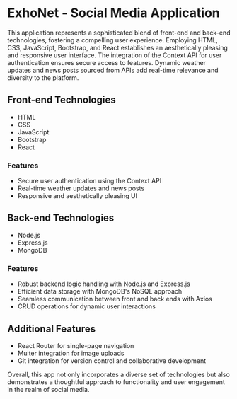 <h1>ExhoNet - Social Media Application</h1>

<p>This application represents a sophisticated blend of front-end and back-end technologies, fostering a compelling user experience. Employing HTML, CSS, JavaScript, Bootstrap, and React establishes an aesthetically pleasing and responsive user interface. The integration of the Context API for user authentication ensures secure access to features. Dynamic weather updates and news posts sourced from APIs add real-time relevance and diversity to the platform.</p>

<h2>Front-end Technologies</h2>
<ul>
  <li>HTML</li>
  <li>CSS</li>
  <li>JavaScript</li>
  <li>Bootstrap</li>
  <li>React</li>
</ul>

<h3>Features</h3>
<ul>
  <li>Secure user authentication using the Context API</li>
  <li>Real-time weather updates and news posts</li>
  <li>Responsive and aesthetically pleasing UI</li>
</ul>

<h2>Back-end Technologies</h2>
<ul>
  <li>Node.js</li>
  <li>Express.js</li>
  <li>MongoDB</li>
</ul>

<h3>Features</h3>
<ul>
  <li>Robust backend logic handling with Node.js and Express.js</li>
  <li>Efficient data storage with MongoDB's NoSQL approach</li>
  <li>Seamless communication between front and back ends with Axios</li>
  <li>CRUD operations for dynamic user interactions</li>
</ul>

<h2>Additional Features</h2>
<ul>
  <li>React Router for single-page navigation</li>
  <li>Multer integration for image uploads</li>
  <li>Git integration for version control and collaborative development</li>
</ul>

<p>Overall, this app not only incorporates a diverse set of technologies but also demonstrates a thoughtful approach to functionality and user engagement in the realm of social media.</p>
